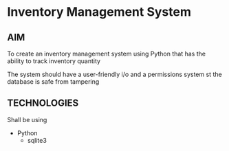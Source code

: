 # Inventory Management System

## AIM

To create an inventory management system using Python that has the ability to track inventory quantity

The system should have a user-friendly i/o and a permissions system st the database is safe from tampering

## TECHNOLOGIES

Shall be using
- Python
    - sqlite3